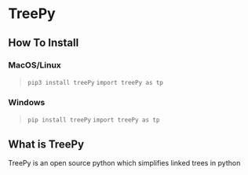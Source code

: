 # TreePy

## How To Install

### MacOS/Linux
> `pip3 install treePy`
> `import treePy as tp`
### Windows
> `pip install treePy`
> `import treePy as tp`

## What is TreePy
TreePy is an open source python which simplifies linked trees in python

